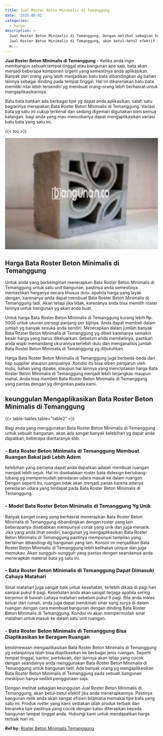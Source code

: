 ```yaml
---
title: Jual Roster Beton Minimalis di Temanggung
date: '2025-06-01'
categories:
  - harga
description: >-
  Jual Roster Beton Minimalis di Temanggung. Dengan melihat sebagian keunggulan
  Jual Roster Beton Minimalis di Temanggung, akan betul-betul efektif jika anda
  m...
---
```


**Jual Roster Beton Minimalis di Temanggung** – Ketika anda ingin membangun sebuah tempat tinggal atau bangunan apa saja, bata akan menjadi beberapa komponen urgent yang semestinya anda aplikasikan. Banyak dari orang yang lebih menjadikan batu bata dibandingkan dg bahan lainnya sebagai dinding pada tempat tinggal. Hal ini dikarenakan batu bata memiliki nilai lebih tersendiri yg membuat orang-orang lebih berhasrat untuk mengaplikasikannya.

Batu bata bahkan ada berbagai tipe yg dapat anda aplikasikan, salah satu bagiannya merupakan Bata Roster Beton Minimalis di Temanggung. Variasi bata yg satu ini cukup terkenal dan sedang digemari digunakan oleh semua kalangan. bagi anda yang mau mencobanya dapat mengaplikasikan variasi batu bata yang satu ini.

{{< toc >}}

![Jual Roster Beton Minimalis di Temanggung](/images/bata-roster-minimalis-16.png)

## Harga Bata Roster Beton Minimalis di Temanggung

Untuk anda yang berkeinginan menerapkan Bata Roster Beton Minimalis di Temanggung untuk satu unit bangunan, pastinya anda semestinya memastikan harganya secara khusus dulu. apabila harga yang layak dengan, karenanya anda dapat membuat Bata Roster Beton Minimalis di Temanggung tadi. Akan tetapi jika tidak, karenanya anda bisa memilih roster lainnya untuk bangunan yg akan anda buat.

Untuk harga Bata Roster Beton Minimalis di Temanggung kurang lebih Rp. 5000 untuk ukuran persegi panjang per bijinya. Anda dapat membeli dalam jumlah yg banyak sesuka anda sendiri. Menerapkan dalam jumlah banyak Bata Roster Beton Minimalis di Temanggung yg dibeli karenanya semakin besar harga yang harus dikeluarkan. Sebelum anda membelinya, pastikan anda wajib memandang ukurannya terlebih dulu dan menganalisis jumlah Bata Roster Beton Minimalis di Temanggung yg dibutuhkan.

Harga Bata Roster Beton Minimalis di Temanggung juga berbeda-beda dari tiap supplier ataupun penjualnya. Kondisi itu bisa diberi pengaruh oleh mutu, bahan yang dipake, ataupun hal lainnya yang menciptakan harga Bata Roster Beton Minimalis di Temanggung menjadi lebih terjangkau maupun mahal. Anda bisa membeli Bata Roster Beton Minimalis di Temanggung yang pantas dengan yg diinginkan pada kami.

## keunggulan Mengaplikasikan Bata Roster Beton Minimalis di Temanggung

{{< table-tables table="table2" >}}

Bagi anda yang menggunakan Bata Roster Beton Minimalis di Temanggung untuk sebuah bangunan, akan ada sangat banyak kelebihan yg dapat anda dapatkan, beberapa diantaranya sbb:

### \- Bata Roster Beton Minimalis di Temanggung Membuat Ruangan Bakal jadi Lebih Adem

kelebihan yang pertama dapat anda dapatkan adalah membuat ruangan menjadi lebih sejuk. Hal ini disebabkan roster bata didesign berlubang-lubang yg mempermudah peredaran udara masuk ke dalam ruangan. Dengan seperti itu, ruangan tidak akan menjadi panas karena adanya peredaran udara yang terdapat pada Bata Roster Beton Minimalis di Temanggung.

### \- Model Bata Roster Beton Minimalis di Temanggung Yg Unik

Banyak banget orang yang berhasrat menerapkan Bata Roster Beton Minimalis di Temanggung dibandingkan dengan roster yang lain beberapanya disebabkan mempunyai corak yang unik dan juga menarik. Jika yang anda lihat sendiri, bangunan yg mengaplikasikan Bata Roster Beton Minimalis di Temanggung pastinya mempunyai tampilan yang berlainan dibandingi dg bangunan yang lain. Konsisi ini menjadikan Bata Roster Beton Minimalis di Temanggung lebih kelihatan unique dan juga memukau. Akan sungguh-sungguh yang pantas dengan seandainya anda menerapkan material bata yg satu ini.

### \- Bata Roster Beton Minimalis di Temanggung Dapat Dimasuki Cahaya Matahari

Sinar matahari juga sangat baik untuk kesehatan, terlebih dikala di pagi hari sampai pukul 9 pagi. Kesehatan anda akan sangat terjaga apabila sering berjemur di bawah cahaya matahari sebelum pukul 9 pagi. Bila anda males keluar dari rumah, anda juga dapat menikmati sinar sang surya di dalam ruangan dengan cara membuat bangunan dengan dinding Bata Roster Beton Minimalis di Temanggung. Kondisi ini akan mempermudah sinar matahari untuk masuk ke dalam satu unit ruangan.

### \- Bata Roster Beton Minimalis di Temanggung Bisa Diaplikasikan ke Beragam Ruangan

keistimewaan mengaplikasikan Bata Roster Beton Minimalis di Temanggung yg selanjutnya ialah bisa diaplikasikan ke berbagai jenis ruangan. Seperti tempat tinggal, kantor, pertokoan, dan lainnya akan tetap yang cocok dengan seandainya anda menggunakan Bata Roster Beton Minimalis di Temanggung untuk bangunan tadi. Ada banyak orang yg mengaplikasikan Bata Roster Beton Minimalis di Temanggung pada sebuah bangunan meskipun hanya sedikit penggunaan saja.

Dengan melihat sebagian keunggulan Jual Roster Beton Minimalis di Temanggung, akan betul-betul efektif jika anda menerapkannya. Pastinya bangunan milik anda akan sangat efisien bilamana memakai tipe bata yang satu ini. Produk roster yang kami sediakan ialah produk terbaik dan beraneka tipe pastinya yang cocok dengan kalau diterapkan kepada bangunan tempat tinggal anda. Hubungi kami untuk mendapatkan harga terbaik hari ini.

**Ref by:** [Roster Beton Minimalis Temanggung](https://id.wikipedia.org/wiki/Roster)
